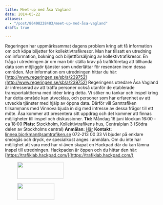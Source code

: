 ```yaml
---
title: Meet-up med Åsa Vagland
date: 2014-05-22
aliases:
  - "/post/86498228483/meet-up-med-åsa-vagland"
draft: true

---
```


Regeringen har uppmärksammat dagens problem kring att få information om och köpa biljetter för kollektivtrafikresor. Man har tillsatt en utredning om information, bokning och biljettförsäljning av kollektivtrafikresor. En fråga i utredningen är om man bör ställa krav på trafikföretag att tillhanda data som möjliggör tjänster som underlättar för resenären inom dessa områden. Mer information om utredningen hittar du här: [http://www.regeringen.se/sb/a/239752](http://www.regeringen.se/sb/a/239752)
Regeringens utredare Åsa Vagland är intresserad av att träffa personer också utanför de etablerade transportaktöerna med idéer kring detta. Vi söker nu tankar och inspel kring hur detta område kan utvecklas, och personer som har erfarenhet av att utveckla tjänster med hjälp av öppna data. Därför vill Samtrafiken tillsammans med Vinnova bjuda in dig med intresse av dessa frågor till ett möte. Åsa kommer att presentera sitt uppdrag och det kommer att finnas möjligheter till inspel och diskussioner.
<strong>Tid:</strong> Måndag 16 juni klockan 16:00 - ca 18:00
<strong>Plats:</strong> Stockholm, Kollektivtrafikens hus, Centralplan 3 (Södra delen av Stockholms central)
<strong>Anmälan: </strong>[Här](https://docs.google.com/forms/d/15QYZqn9qBR69OkaIherIdEPJx_kJ_KisMmkeMRlmw84/viewform)
<strong>Kontakt: </strong>[linnea.bjorkman@samtrafiken.se](mailto:linnea.bjorkman@samtrafiken.se) 072-213 00 33
Vi bjuder på enklare smörgås och dryck, ev specialkost anges i anmälan.
Om du inte har möjlighet att vara med har vi även skapat en Hackpad där du kan lämna inspel till utredningen. Hackpaden är öppen och du hittar den här: <u>[https://trafiklab.hackpad.com/](https://trafiklab.hackpad.com/)</u>
<span><figure data-orig-height="43" data-orig-width="118" data-orig-src="https://lh3.googleusercontent.com/UHrQJ9VL8s3OHnpzi6PYOnVeTZZRmqawJoxTqNufwisPx3d8rRc9LtQfuslX2r0MAgU4MvWC7qiKKfia8x7I9Y4zTrdDMcR06AIyCoE6v9z-iEi81Z5j1OHWZ5q5HFJVuQ"><img height="55px;" src="../../media/86498228483_0.png" width="151px;" data-orig-height="43" data-orig-width="118" data-orig-src="https://lh3.googleusercontent.com/UHrQJ9VL8s3OHnpzi6PYOnVeTZZRmqawJoxTqNufwisPx3d8rRc9LtQfuslX2r0MAgU4MvWC7qiKKfia8x7I9Y4zTrdDMcR06AIyCoE6v9z-iEi81Z5j1OHWZ5q5HFJVuQ"/></figure></span>
<span id="docs-internal-guid-35a18c8f-23fb-21e1-7f62-8ec6bf268a9e"><figure data-orig-height="55" data-orig-width="121" data-orig-src="https://lh5.googleusercontent.com/UJP3elDSxQOurEaUm_e9GDtrVWt1SkE4jzfudL6BvdZOqzxa3qGcPMNd3-OZq4afPWqSacZy4UCWoMYCXhXwZcBDEltElzBARxgtvZ21sy5bWAXNWGLmCznKKKbIlw8A-w"><img height="55px;" src="../../media/86498228483_1.png" width="121px;" data-orig-height="55" data-orig-width="121" data-orig-src="https://lh5.googleusercontent.com/UJP3elDSxQOurEaUm_e9GDtrVWt1SkE4jzfudL6BvdZOqzxa3qGcPMNd3-OZq4afPWqSacZy4UCWoMYCXhXwZcBDEltElzBARxgtvZ21sy5bWAXNWGLmCznKKKbIlw8A-w"/></figure></span>
 
 
